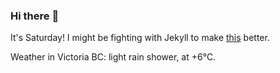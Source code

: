 ### Hi there :wave:

It's Saturday! I might be fighting with Jekyll to make [this](https://swissclubtoronto.ca) better.

Weather in Victoria BC: light rain shower, at +6°C.

